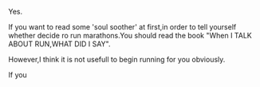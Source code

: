 Yes.

If you want to read some 'soul soother' at first,in order to tell yourself whether  decide ro run
marathons.You should read the book "When I TALK ABOUT RUN,WHAT DID I SAY".

However,I think it is not usefull to begin running for you obviously.

If you 
